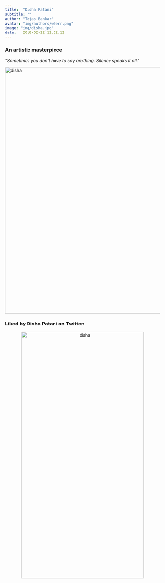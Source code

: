```yaml
---
title:  "Disha Patani"
subtitle: ""
author: "Tejas Bankar"
avatar: "img/authors/wferr.png"
image: "img/disha.jpg"
date:   2018-02-22 12:12:12
---
```

### An artistic masterpiece

*"Sometimes you don't have to say anything. Silence speaks it all."*


<img src="{{site.baseurl}}/img/disha.jpg" alt="disha" class="left" height="800" width="650">

### Liked by Disha Patani on Twitter:

<center>
<img src="{{site.baseurl}}/img/disha-reply.jpg" alt="disha" class="center" height="800" width="400" align="middle">
</center>